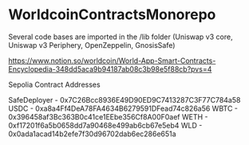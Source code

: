 # WorldcoinContractsMonorepo
Several code bases are imported in the /lib folder (Uniswap v3 core, Uniswap v3 Periphery, OpenZeppelin, GnosisSafe)

https://www.notion.so/worldcoin/World-App-Smart-Contracts-Encyclopedia-348dd5aca9b94187ab08c3b98e5f88cb?pvs=4

Sepolia Contract Addresses

SafeDeployer - 0x7C26Bcc8936E49D90ED9C7413287C3F77C784a58
USDC - 0xa8a4Ff4DeA78FA4634B6279591DFead74c826a56
WBTC - 0x396458af3Bc363B0c41ce1EEbe356Cf8A00F0aef 
WETH - 0xf17201f6a5b0658dd7a90468e499ab6cb67e5eb4
WLD  - 0x0ada1acad14b2efe7f30d96702dab6ec286e651a
